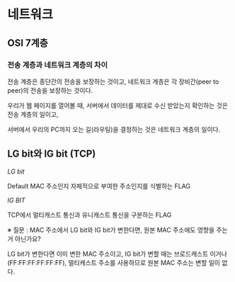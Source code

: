 # 네트워크

## OSI 7계층

### 전송 계층과 네트워크 계층의 차이

전송 계층은 종단간의 전송을 보장하는 것이고, 네트워크 계층은 각 장비간(peer to peer)의 전송을 보장하는 것이다.

우리가 웹 페이지를 열어볼 때, 서버에서 데이터를 제대로 수신 받았는지 확인하는 것은 전송 계층의 일이고,

서버에서 우리의 PC까지 오는 길(라우팅)을 결정하는 것은 네트워크 계층의 일이다.

## LG bit와 IG bit (TCP)

_LG bit_

Default MAC 주소인지 자체적으로 부여한 주소인지를 식별하는 FLAG

_IG BIT_

TCP에서 멀티캐스트 통신과 유니캐스트 통신을 구분하는 FLAG


※ 질문 : MAC 주소에서 LG bit와 IG bit가 변한다면, 원본 MAC 주소에도 영향을 주는거 아닌가요?

LG bit가 변한다면 이미 변한 MAC 주소이고, IG bit가 변할 때는 브로드캐스트 이거나(FF:FF:FF:FF:FF:FF), 멀티캐스트 주소를 사용하므로 원본 MAC 주소는 변할 일이 없다.
